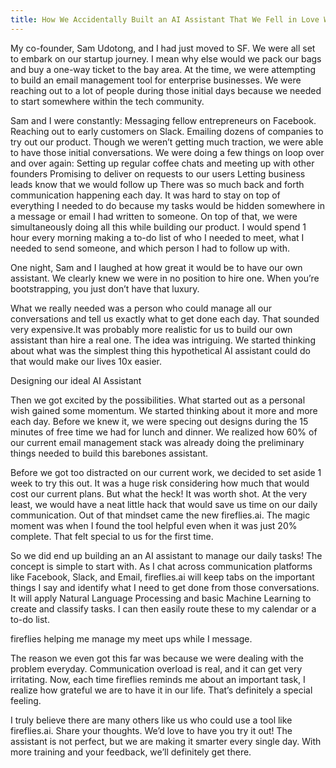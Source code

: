 ```yaml
---
title: How We Accidentally Built an AI Assistant That We Fell in Love With
---
```


My co-founder, Sam Udotong, and I had just moved to SF. We were all set to embark on our startup journey. I mean why else would we pack our bags and buy a one-way ticket to the bay area. At the time, we were attempting to build an email management tool for enterprise businesses. We were reaching out to a lot of people during those initial days because we needed to start somewhere within the tech community.

Sam and I were constantly:
Messaging fellow entrepreneurs on Facebook.
Reaching out to early customers on Slack.
Emailing dozens of companies to try out our product.
Though we weren’t getting much traction, we were able to have those initial conversations. We were doing a few things on loop over and over again:
Setting up regular coffee chats and meeting up with other founders
Promising to deliver on requests to our users
Letting business leads know that we would follow up
There was so much back and forth communication happening each day. It was hard to stay on top of everything I needed to do because my tasks would be hidden somewhere in a message or email I had written to someone. On top of that, we were simultaneously doing all this while building our product.
I would spend 1 hour every morning making a to-do list of who I needed to meet, what I needed to send someone, and which person I had to follow up with.

One night, Sam and I laughed at how great it would be to have our own assistant. We clearly knew we were in no position to hire one. When you’re bootstrapping, you just don’t have that luxury.

What we really needed was a person who could manage all our conversations and tell us exactly what to get done each day. That sounded very expensive.It was probably more realistic for us to build our own assistant than hire a real one. The idea was intriguing. We started thinking about what was the simplest thing this hypothetical AI assistant could do that would make our lives 10x easier.

Designing our ideal AI Assistant

Then we got excited by the possibilities. What started out as a personal wish gained some momentum. We started thinking about it more and more each day. Before we knew it, we were specing out designs during the 15 minutes of free time we had for lunch and dinner. We realized how 60% of our current email management stack was already doing the preliminary things needed to build this barebones assistant.

Before we got too distracted on our current work, we decided to set aside 1 week to try this out. It was a huge risk considering how much that would cost our current plans. But what the heck! It was worth shot. At the very least, we would have a neat little hack that would save us time on our daily communication. Out of that mindset came the new fireflies.ai. The magic moment was when I found the tool helpful even when it was just 20% complete. That felt special to us for the first time.

So we did end up building an an AI assistant to manage our daily tasks!
The concept is simple to start with. As I chat across communication platforms like Facebook, Slack, and Email, fireflies.ai will keep tabs on the important things I say and identify what I need to get done from those conversations. It will apply Natural Language Processing and basic Machine Learning to create and classify tasks. I can then easily route these to my calendar or a to-do list.

fireflies helping me manage my meet ups while I message.

The reason we even got this far was because we were dealing with the problem everyday. Communication overload is real, and it can get very irritating. Now, each time fireflies reminds me about an important task, I realize how grateful we are to have it in our life. That’s definitely a special feeling.

I truly believe there are many others like us who could use a tool like fireflies.ai. Share your thoughts. We’d love to have you try it out! The assistant is not perfect, but we are making it smarter every single day. With more training and your feedback, we’ll definitely get there.
